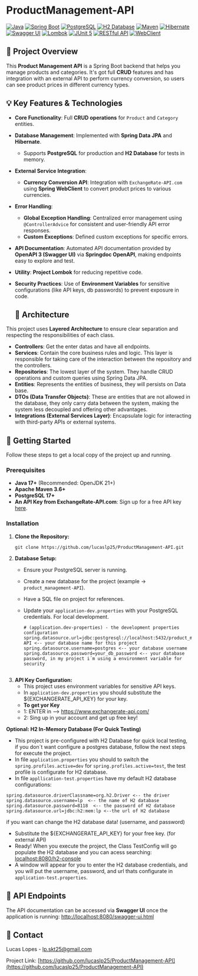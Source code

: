 # ProductManagement-API

[![Java](https://img.shields.io/badge/Java-17+-blue?style=flat&logo=openjdk)](https://www.java.com/)
[![Spring Boot](https://img.shields.io/badge/Spring%20Boot-3.x-green?style=flat&logo=springboot)](https://spring.io/projects/spring-boot)
[![PostgreSQL](https://img.shields.io/badge/PostgreSQL-17-blue?style=flat&logo=postgresql)](https://www.postgresql.org/)
[![H2 Database](https://img.shields.io/badge/H2-Database-orange?style=flat&logo=h2)](https://www.h2database.com/)
[![Maven](https://img.shields.io/badge/Maven-Build-C71A36?style=flat&logo=apache-maven)](https://maven.apache.org/)
[![Hibernate](https://img.shields.io/badge/Hibernate-ORM-59666C?style=flat&logo=hibernate)](https://hibernate.org/)
[![Swagger UI](https://img.shields.io/badge/API%20Doc-Swagger%20UI-85EA2D?style=flat&logo=swagger)](https://swagger.io/)
[![Lombok](https://img.shields.io/badge/Lombok-Code-E15053?style=flat&logo=lombok)](https://projectlombok.org/)
[![JUnit 5](https://img.shields.io/badge/JUnit%205-Tests-25A162?style=flat&logo=junit5)](https://junit.org/junit5/)
[![RESTful API](https://img.shields.io/badge/RESTful-API-black?style=flat&logo=restr)](https://en.wikipedia.org/wiki/Representational_state_transfer)
[![WebClient](https://img.shields.io/badge/WebClient-Spring%20WebFlux-65B203?style=flat&logo=spring)](https://docs.spring.io/spring-framework/reference/web/webflux.html)


## 🚀 Project Overview

This **Product Management API** is a Spring Boot backend that helps you manage products and categories. 
It's got full **CRUD** features and has integration with an external API to perform currency conversion, so users can see product prices in different currency types.

## 💡 Key Features & Technologies
* **Core Functionality**: Full **CRUD operations** for `Product` and `Category` entities.
* **Database Management**: Implemented with **Spring Data JPA** and **Hibernate**.
    * Supports **PostgreSQL** for production and **H2 Database** for tests in memory.
* **External Service Integration**:
    * **Currency Conversion API**: Integration with `ExchangeRate-API.com` using **Spring WebClient** to convert product prices to various currencies.
* **Error Handling**:
    * **Global Exception Handling**: Centralized error management using `@ControllerAdvice` for consistent and user-friendly API error responses. 
    * **Custom Exceptions**: Defined custom exceptions for specific errors.
* **API Documentation**: Automated API documentation provided by **OpenAPI 3 (Swagger UI)** via **Springdoc OpenAPI**, making endpoints easy to explore and test.
* **Utility**: **Project Lombok** for reducing repetitive code.
* **Security Practices**: Use of **Environment Variables** for sensitive configurations (like API keys, db passwords) to prevent exposure in code.

  ## 📐 Architecture

This project uses **Layered Architecture** to ensure clear separation and respecting the responsibilities of each class.

* **Controllers**: Get the enter datas and have all endpoints.
* **Services**: Contain the core business rules and logic. This layer is responsible for taking care of the interaction between the repository and the controllers.
* **Repositories**: The lowest layer of the system. They handle CRUD operations and custom queries using Spring Data JPA.
* **Entities**: Represents the entities of business, they will persists on Data base.
* **DTOs (Data Transfer Objects)**: These are entities that are not allowed in the database, they only carry data between the system, making the system less decoupled and offering other advantages.
* **Integrations (External Services Layer)**: Encapsulate logic for interacting with third-party APIs or external systems.



## 🚀 Getting Started

Follow these steps to get a local copy of the project up and running.

### Prerequisites

* **Java 17+** (Recommended: OpenJDK 21+)
* **Apache Maven 3.6+**
* **PostgreSQL 17+** 
* **An API Key from ExchangeRate-API.com**: Sign up for a free API key [here](https://www.exchangerate-api.com/).

### Installation

1.  **Clone the Repository:**
    ```git
    git clone https://github.com/lucaslp25/ProductManagement-API.git
    ```
2.  **Database Setup:**
    * Ensure your PostgreSQL server is running.
    * Create a new database for the project (example ->  `product_management-API`).
    * Have a SQL file on project for references.

    * Update your `application-dev.properties`  with your PostgreSQL credentials. For local development.
        ```properties
        # (application.dev-properties) - the development properties configuration
        spring.datasource.url=jdbc:postgresql://localhost:5432/product_management-API <-- your database name for this project
        spring.datasource.username=postgres <-- your database username
        spring.datasource.password=your_db_password <-- your database password, in my project i´m using a environment variable for security
    

2.  **API Key Configuration:**
    * This project uses environment variables for sensitive API keys.
    * In `application-dev.properties` you should substitute the ${EXCHANGERATE_API_KEY} for your key.
    * **To get yor Key**
    * 1: ENTER in --> https://www.exchangerate-api.com/
    * 2: Sing up in your account and get up free key! 

 **Optional: H2 In-Memory Database (For Quick Testing)**
 
  * This project is pre-configured with H2 Database for quick local testing, if you don´t want configure a postgres database, follow the next steps for execute the project.
  * In file  `application.properties` you should to switch the `spring.profiles.active=dev` for `spring.profiles.active=test`, the test profile is configurate for H2 database.
  * In file `appllication-test.properties` have my default H2 database configurations:
    
  ```properties
  spring.datasource.driverClassname=org.h2.Driver <-- the driver
  spring.datasource.username=lp  <-- the name of H2 database
  spring.datasource.password=8118  <-- the password of H2 database
  spring.datasource.url=jdbc:h2:mem:lp <--the url of H2 database 

  ```
  if you want can change the H2 database data! (username, and password)
  * Substitute the ${EXCHANGERATE_API_KEY} for your free key. (for external API)
  * Ready! When you execute the project, the Class TestConfig will go populate the H2 database and you can acess searching: [localhost:8080/h2-console](http://localhost:8080/h2-console)
  * A window will appear for you to enter the H2 database credentials, and you will put the username, password, and url thats configurate in `application-test.properties`.


## 🔗 API Endpoints

The API documentation can be accessed via **Swagger UI** once the application is running:
[http://localhost:8080/swagger-ui.html](http://localhost:8080/swagger-ui.html)


## 📧 Contact

Lucas Lopes - [lp.skt25@gmail.com](mailto:lp.skt25@gmail.com)

Project Link: [https://github.com/lucaslp25/ProductManagement-API](https://github.com/lucaslp25/ProductManagement-API)

